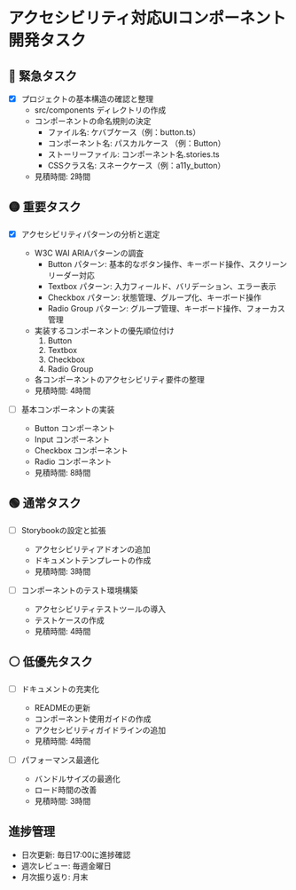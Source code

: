 # アクセシビリティ対応UIコンポーネント開発タスク

## 🔴 緊急タスク

- [x] プロジェクトの基本構造の確認と整理
  - src/components ディレクトリの作成
  - コンポーネントの命名規則の決定
    - ファイル名: ケバブケース（例：button.ts）
    - コンポーネント名: パスカルケース （例：Button）
    - ストーリーファイル: コンポーネント名.stories.ts
    - CSSクラス名: スネークケース（例：a11y_button）
  - 見積時間: 2時間

## 🟡 重要タスク

- [x] アクセシビリティパターンの分析と選定
  - W3C WAI ARIAパターンの調査
    - Button パターン: 基本的なボタン操作、キーボード操作、スクリーンリーダー対応
    - Textbox パターン: 入力フィールド、バリデーション、エラー表示
    - Checkbox パターン: 状態管理、グループ化、キーボード操作
    - Radio Group パターン: グループ管理、キーボード操作、フォーカス管理
  - 実装するコンポーネントの優先順位付け
    1. Button
    2. Textbox
    3. Checkbox
    4. Radio Group
  - 各コンポーネントのアクセシビリティ要件の整理
  - 見積時間: 4時間

- [ ] 基本コンポーネントの実装
  - Button コンポーネント
  - Input コンポーネント
  - Checkbox コンポーネント
  - Radio コンポーネント
  - 見積時間: 8時間

## 🟢 通常タスク

- [ ] Storybookの設定と拡張
  - アクセシビリティアドオンの追加
  - ドキュメントテンプレートの作成
  - 見積時間: 3時間

- [ ] コンポーネントのテスト環境構築
  - アクセシビリティテストツールの導入
  - テストケースの作成
  - 見積時間: 4時間

## ⚪ 低優先タスク

- [ ] ドキュメントの充実化
  - READMEの更新
  - コンポーネント使用ガイドの作成
  - アクセシビリティガイドラインの追加
  - 見積時間: 4時間

- [ ] パフォーマンス最適化
  - バンドルサイズの最適化
  - ロード時間の改善
  - 見積時間: 3時間

## 進捗管理

- 日次更新: 毎日17:00に進捗確認
- 週次レビュー: 毎週金曜日
- 月次振り返り: 月末 